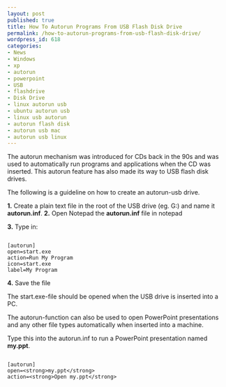 ```yaml
---
layout: post
published: true
title: How To Autorun Programs From USB Flash Disk Drive
permalink: /how-to-autorun-programs-from-usb-flash-disk-drive/
wordpress_id: 618
categories:
- News
- Windows
- xp
- autorun
- powerpoint
- USB
- flashdrive
- Disk Drive
- linux autorun usb
- ubuntu autorun usb
- linux usb autorun
- autorun flash disk
- autorun usb mac
- autorun usb linux
---
```




The autorun mechanism was introduced for CDs back in the 90s and was used to automatically run programs and applications when the CD was inserted. This autorun feature has also made its way to USB flash disk drives.

The following is a guideline on how to create an autorun-usb drive. 

<strong>1.</strong> Create a plain text file in the root of the USB drive (eg. G:\) and name it <strong>autorun.inf</strong>.
<strong>2.</strong> Open Notepad the <strong>autorun.inf</strong> file in notepad

<strong>3.</strong> Type in:

```

[autorun]
open=start.exe
action=Run My Program
icon=start.exe
label=My Program

```


<strong>4.</strong> Save the file


The start.exe-file should be opened when the USB drive is inserted into a PC.


The autorun-function can also be used to open PowerPoint presentations and any other file types automatically when inserted into a machine.

Type this into the autorun.inf to run a PowerPoint presentation named <strong>my.ppt</strong>.

```

[autorun]
open=<strong>my.ppt</strong>
action=<strong>Open my.ppt</strong>

```

 
